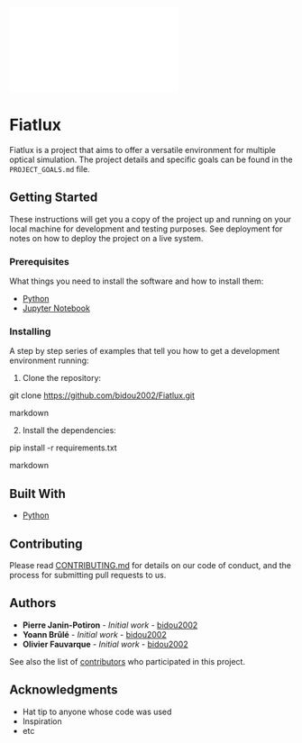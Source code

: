 ![Fiatlux logo](fiatlux_logo.pdf)
# Fiatlux

Fiatlux is a project that aims to offer a versatile environment for multiple optical simulation. The project details and specific goals can be found in the `PROJECT_GOALS.md` file.

## Getting Started

These instructions will get you a copy of the project up and running on your local machine for development and testing purposes. See deployment for notes on how to deploy the project on a live system.

### Prerequisites

What things you need to install the software and how to install them:

- [Python](https://www.python.org/downloads/)
- [Jupyter Notebook](https://jupyter.org/install)

### Installing

A step by step series of examples that tell you how to get a development environment running:

1. Clone the repository:

git clone https://github.com/bidou2002/Fiatlux.git

markdown

2. Install the dependencies:

pip install -r requirements.txt

markdown

## Built With

* [Python](https://www.python.org/downloads/)

## Contributing

Please read [CONTRIBUTING.md](CONTRIBUTING.md) for details on our code of conduct, and the process for submitting pull requests to us.

## Authors

* **Pierre Janin-Potiron** - *Initial work* - [bidou2002](https://github.com/bidou2002)
* **Yoann Brûlé** - *Initial work* - [bidou2002](https://github.com/bidou2002)
* **Olivier Fauvarque** - *Initial work* - [bidou2002](https://github.com/bidou2002)

See also the list of [contributors](https://github.com/bidou2002/Fiatlux/contributors) who participated in this project.

## Acknowledgments

* Hat tip to anyone whose code was used
* Inspiration
* etc